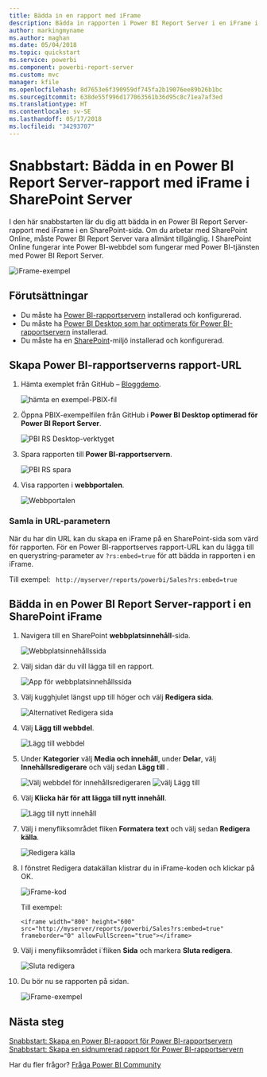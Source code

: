 ```yaml
---
title: Bädda in en rapport med iFrame
description: Bädda in rapporten i Power BI Report Server i en iFrame i SharePoint Server
author: markingmyname
ms.author: maghan
ms.date: 05/04/2018
ms.topic: quickstart
ms.service: powerbi
ms.component: powerbi-report-server
ms.custom: mvc
manager: kfile
ms.openlocfilehash: 8d7653e6f390959df745fa2b19076ee89b26b1bc
ms.sourcegitcommit: 638de55f996d177063561b36d95c8c71ea7af3ed
ms.translationtype: HT
ms.contentlocale: sv-SE
ms.lasthandoff: 05/17/2018
ms.locfileid: "34293707"
---
```

# <a name="quickstart-embed-a-power-bi-report-server-report-using-an-iframe-in-sharepoint-server"></a>Snabbstart: Bädda in en Power BI Report Server-rapport med iFrame i SharePoint Server

I den här snabbstarten lär du dig att bädda in en Power BI Report Server-rapport med iFrame i en SharePoint-sida. Om du arbetar med SharePoint Online, måste Power BI Report Server vara allmänt tillgänglig. I SharePoint Online fungerar inte Power BI-webbdel som fungerar med Power BI-tjänsten med Power BI Report Server. 

![iFrame-exempel](media/quickstart-embed/quickstart_embed_01.png)
## <a name="prerequisites"></a>Förutsättningar
* Du måste ha [Power BI-rapportservern](https://powerbi.microsoft.com/en-us/report-server/) installerad och konfigurerad.
* Du måste ha [Power BI Desktop som har optimerats för Power BI-rapportservern](install-powerbi-desktop.md) installerad.
* Du måste ha en [SharePoint](https://docs.microsoft.com/en-us/sharepoint/install/install)-miljö installerad och konfigurerad.

## <a name="creating-the-power-bi-report-server-report-url"></a>Skapa Power BI-rapportserverns rapport-URL

1. Hämta exemplet från GitHub – [Bloggdemo](https://github.com/Microsoft/powerbi-desktop-samples).

    ![hämta en exempel-PBIX-fil](media/quickstart-embed/quickstart_embed_14.png)

2. Öppna PBIX-exempelfilen från GitHub i **Power BI Desktop optimerad för Power BI Report Server**.

    ![PBI RS Desktop-verktyget](media/quickstart-embed/quickstart_embed_02.png)

3. Spara rapporten till **Power BI-rapportservern**. 

    ![PBI RS spara](media/quickstart-embed/quickstart_embed_03.png)

4. Visa rapporten i **webbportalen**.

    ![Webbportalen](media/quickstart-embed/quickstart_embed_04.png)

### <a name="capturing-the-url-parameter"></a>Samla in URL-parametern

När du har din URL kan du skapa en iFrame på en SharePoint-sida som värd för rapporten. För en Power BI-rapportserves rapport-URL kan du lägga till en querystring-parameter av `?rs:embed=true` för att bädda in rapporten i en iFrame. 

   Till exempel:
    ``` 
    http://myserver/reports/powerbi/Sales?rs:embed=true
    ```
## <a name="embedding-a-power-bi-report-server-report-in-a-sharepoint-iframe"></a>Bädda in en Power BI Report Server-rapport i en SharePoint iFrame

1. Navigera till en SharePoint **webbplatsinnehåll**-sida.

    ![Webbplatsinnehållssida](media/quickstart-embed/quickstart_embed_05.png)

2. Välj sidan där du vill lägga till en rapport.

    ![App för webbplatsinnehållssida](media/quickstart-embed/quickstart_embed_06.png)

3. Välj kugghjulet längst upp till höger och välj **Redigera sida**.

    ![Alternativet Redigera sida](media/quickstart-embed/quickstart_embed_07.png)

4. Välj **Lägg till webbdel**.

    ![Lägg till webbdel](media/quickstart-embed/quickstart_embed_08.png)

5. Under **Kategorier** välj **Media och innehåll**, under **Delar**, välj **Innehållsredigerare** och välj sedan **Lägg till** .

    ![Välj webbdel för innehållsredigeraren](media/quickstart-embed/quickstart_embed_09.png) ![välj Lägg till](media/quickstart-embed/quickstart_embed_091.png)

6. Välj **Klicka här för att lägga till nytt innehåll**.

    ![Lägg till nytt innehåll](media/quickstart-embed/quickstart_embed_10.png)

7. Välj i menyfliksområdet fliken **Formatera text** och välj sedan **Redigera källa**.

     ![Redigera källa](media/quickstart-embed/quickstart_embed_11.png)

8. I fönstret Redigera datakällan klistrar du in iFrame-koden och klickar på OK.

    ![iFrame-kod](media/quickstart-embed/quickstart_embed_12.png)

     Till exempel:
     ```
     <iframe width="800" height="600" src="http://myserver/reports/powerbi/Sales?rs:embed=true" frameborder="0" allowFullScreen="true"></iframe>
     ```

9. Välj i menyfliksområdet i´fliken **Sida** och markera **Sluta redigera**.

    ![Sluta redigera](media/quickstart-embed/quickstart_embed_13.png)

10. Du bör nu se rapporten på sidan.

    ![iFrame-exempel](media/quickstart-embed/quickstart_embed_01.png)

## <a name="next-steps"></a>Nästa steg

[Snabbstart: Skapa en Power BI-rapport för Power BI-rapportservern](quickstart-create-powerbi-report.md)  
[Snabbstart: Skapa en sidnumrerad rapport för Power BI-rapportservern](quickstart-create-paginated-report.md)  

Har du fler frågor? [Fråga Power BI Community](https://community.powerbi.com/) 